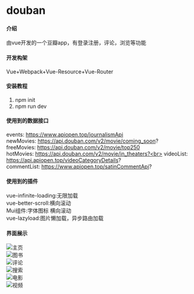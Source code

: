 # douban

#### 介绍
由vue开发的一个豆瓣app，有登录注册，评论，浏览等功能

#### 开发构架
Vue+Webpack+Vue-Resource+Vue-Router


#### 安装教程

1. npm init
2. npm run dev


#### 使用到的数据接口

events: https://www.apiopen.top/journalismApi <br>
newMovies: https://api.douban.com/v2/movie/coming_soon? <br>
freeMovies: https://api.douban.com/v2/movie/top250 <br>
hotMovies: https://api.douban.com/v2/movie/in_theaters?<br>
videoList: https://api.apiopen.top/videoCategoryDetails? <br>
commentList: https://www.apiopen.top/satinCommentApi? <br>

#### 使用到的插件

vue-infinite-loading:无限加载 <br>
vue-better-scroll:横向滚动 <br>
Mui组件:字体图标 横向滚动 <br>
vue-lazyload:图片懒加载，异步路由加载


#### 界面展示
![主页](https://images.gitee.com/uploads/images/2019/0423/105254_4a0e66b3_4829004.png "HomeView.png") <br>
![图书](https://images.gitee.com/uploads/images/2019/0423/105332_ff43fb05_4829004.png "BookView.png") <br>
![评论](https://images.gitee.com/uploads/images/2019/0423/105401_595c3270_4829004.png "CommentView.png")<br>
![搜索](https://images.gitee.com/uploads/images/2019/0423/105430_87ec49ef_4829004.png "SearchView.png")<br>
![电影](https://images.gitee.com/uploads/images/2019/0423/105456_fab132c5_4829004.png "MovieView.png")<br>
![视频](https://images.gitee.com/uploads/images/2019/0423/105607_02ebd2fa_4829004.png "VideoView.png")<br>


